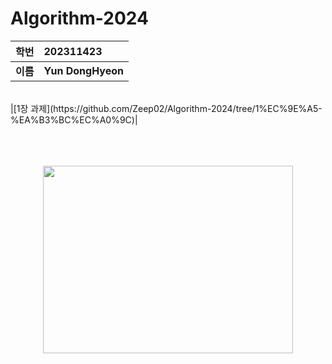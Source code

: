 # Algorithm-2024
|**학번**|**202311423**|
|:-----:|:-----|
|**이름**|**Yun DongHyeon**|
<br/>
|[1장 과제](https://github.com/Zeep02/Algorithm-2024/tree/1%EC%9E%A5-%EA%B3%BC%EC%A0%9C)|


<p align="center"><br/><br/><br/>
<img src="https://static.wikia.nocookie.net/silly-cat/images/c/c3/Chipi_Chipi_Chapa_Chapa_Cat.png/revision/latest?cb=20231228121420"  height="300" width="400">
</p>
